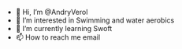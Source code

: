 - 👋 Hi, I’m @AndryVerol
- 👀 I’m interested in Swimming and water aerobics
- 🌱 I’m currently learning Swoft
- 📫 How to reach me email

<!---
AndryVerol/AndryVerol is a ✨ special ✨ repository because its `README.md` (this file) appears on your GitHub profile.
You can click the Preview link to take a look at your changes.
--->
